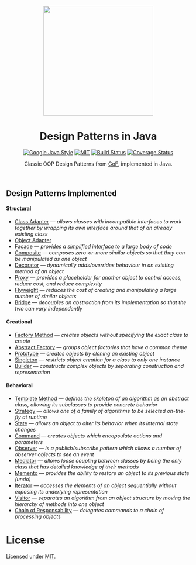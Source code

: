 <div align="center">
<img src="https://github.com/alexprut/design-patterns-java/raw/master/logo.png" height="300" height="auto"/>
<h1>Design Patterns in Java</h1>

[![Google Java Style](https://img.shields.io/badge/style%20guide-google-yellow.svg)](https://github.com/google/google-java-format)
[![MIT](https://img.shields.io/dub/l/vibe-d.svg)](https://github.com/alexprut/design-patterns-java/blob/master/LICENSE)
[![Build Status](http://img.shields.io/travis/alexprut/design-patterns-java/master.svg)](https://travis-ci.org/alexprut/design-patterns-java)
[![Coverage Status](http://img.shields.io/coveralls/alexprut/design-patterns-java/master.svg)](https://coveralls.io/r/alexprut/design-patterns-java?branch=master)
<p>Classic OOP Design Patterns from <a href="https://en.wikipedia.org/?title=Design_Patterns">GoF</a>, implemented in Java.</p>
</div>
<br />

Design Patterns Implemented
---------------------------
#### Structural
* [Class Adapter](https://github.com/alexprut/design-patterns-java/tree/master/src/main/java/design_patterns/structural/class_adapter)
— _allows classes with incompatible interfaces to work together by wrapping its own interface around that of an already existing class_
* [Object Adapter](https://github.com/alexprut/design-patterns-java/tree/master/src/main/java/design_patterns/structural/object_adapter)
* [Facade](https://github.com/alexprut/design-patterns-java/tree/master/src/main/java/design_patterns/structural/facade)
— _provides a simplified interface to a large body of code_
* [Composite](https://github.com/alexprut/design-patterns-java/tree/master/src/main/java/design_patterns/structural/composite)
— _composes zero-or-more similar objects so that they can be manipulated as one object_
* [Decorator](https://github.com/alexprut/design-patterns-java/tree/master/src/main/java/design_patterns/structural/decorator)
— _dynamically adds/overrides behaviour in an existing method of an object_
* [Proxy](https://github.com/alexprut/design-patterns-java/tree/master/src/main/java/design_patterns/structural/proxy)
— _provides a placeholder for another object to control access, reduce cost, and reduce complexity_
* [Flyweight](https://github.com/alexprut/design-patterns-java/tree/master/src/main/java/design_patterns/structural/flyweight)
— _reduces the cost of creating and manipulating a large number of similar objects_
* [Bridge](https://github.com/alexprut/design-patterns-java/tree/master/src/main/java/design_patterns/structural/bridge)
— _decouples an abstraction from its implementation so that the two can vary independently_

#### Creational
* [Factory Method](https://github.com/alexprut/design-patterns-java/tree/master/src/main/java/design_patterns/creational/factory_method)
— _creates objects without specifying the exact class to create_
* [Abstract Factory](https://github.com/alexprut/design-patterns-java/tree/master/src/main/java/design_patterns/creational/abstract_factory)
— _groups object factories that have a common theme_
* [Prototype](https://github.com/alexprut/design-patterns-java/tree/master/src/main/java/design_patterns/creational/prototype)
— _creates objects by cloning an existing object_
* [Singleton](https://github.com/alexprut/design-patterns-java/tree/master/src/main/java/design_patterns/creational/singleton)
— _restricts object creation for a class to only one instance_
* [Builder](https://github.com/alexprut/design-patterns-java/tree/master/src/main/java/design_patterns/creational/builder)
— _constructs complex objects by separating construction and representation_

#### Behavioral
* [Template Method](https://github.com/alexprut/design-patterns-java/tree/master/src/main/java/design_patterns/behavioral/template_method)
— _defines the skeleton of an algorithm as an abstract class, allowing its subclasses to provide concrete behavior_
* [Strategy](https://github.com/alexprut/design-patterns-java/tree/master/src/main/java/design_patterns/behavioral/strategy)
— _allows one of a family of algorithms to be selected on-the-fly at runtime_
* [State](https://github.com/alexprut/design-patterns-java/tree/master/src/main/java/design_patterns/behavioral/state)
— _allows an object to alter its behavior when its internal state changes_
* [Command](https://github.com/alexprut/design-patterns-java/tree/master/src/main/java/design_patterns/behavioral/command)
— _creates objects which encapsulate actions and parameters_
* [Observer](https://github.com/alexprut/design-patterns-java/tree/master/src/main/java/design_patterns/behavioral/observer)
— _is a publish/subscribe pattern which allows a number of observer objects to see an event_
* [Mediator](https://github.com/alexprut/design-patterns-java/tree/master/src/main/java/design_patterns/behavioral/mediator)
— _allows loose coupling between classes by being the only class that has detailed knowledge of their methods_
* [Memento](https://github.com/alexprut/design-patterns-java/tree/master/src/main/java/design_patterns/behavioral/memento)
— _provides the ability to restore an object to its previous state (undo)_
* [Iterator](https://github.com/alexprut/design-patterns-java/tree/master/src/main/java/design_patterns/behavioral/iterator)
— _accesses the elements of an object sequentially without exposing its underlying representation_
* [Visitor](https://github.com/alexprut/design-patterns-java/tree/master/src/main/java/design_patterns/behavioral/visitor)
— _separates an algorithm from an object structure by moving the hierarchy of methods into one object_
* [Chain of Responsability](https://github.com/alexprut/design-patterns-java/tree/master/src/main/java/design_patterns/behavioral/chain_of_responsibility)
— _delegates commands to a chain of processing objects_

License
=======
Licensed under [MIT](https://github.com/alexprut/design-patterns-java/blob/master/LICENSE).